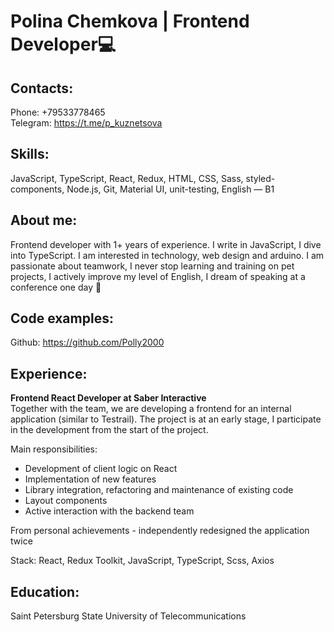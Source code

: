 # Polina Chemkova | Frontend Developer💻

## Contacts:
Phone: +79533778465 <br/>
Telegram: https://t.me/p_kuznetsova <br/>

## Skills:
JavaScript, TypeScript, React, Redux, HTML, CSS, Sass, styled-components, Node.js, Git, Material UI, unit-testing, English — B1

## About me:
Frontend developer with 1+ years of experience. I write in JavaScript, I dive into TypeScript.
I am interested in technology, web design and arduino. I am passionate about teamwork, I never stop learning and training on pet projects, I actively improve my level of English, I dream of speaking at a conference one day 🙂

## Code examples:
Github: https://github.com/Polly2000

## Experience:
**Frontend React Developer at Saber Interactive** <br/>
Together with the team, we are developing a frontend for an internal application (similar to Testrail). The project is at an early stage, I participate in the development from the start of the project.

Main responsibilities:
- Development of client logic on React
- Implementation of new features
- Library integration, refactoring and maintenance of existing code
- Layout components
- Active interaction with the backend team

From personal achievements - independently redesigned the application twice

Stack: React, Redux Toolkit, JavaScript, TypeScript, Scss, Axios

## Education:
Saint Petersburg State University of Telecommunications


